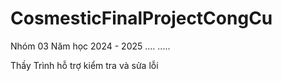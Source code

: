 # CosmesticFinalProjectCongCu
Nhóm 03
Năm học 2024 - 2025
....
.....

Thầy Trình hỗ trợ kiểm tra và sửa lỗi
